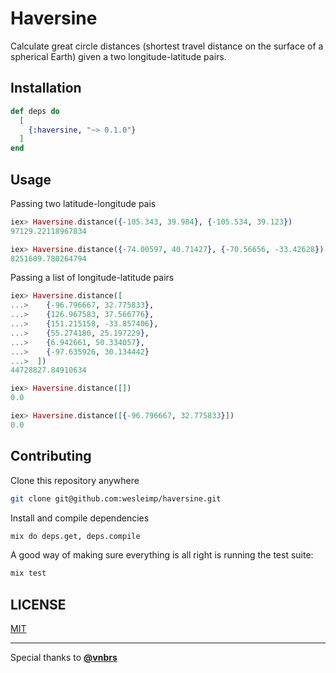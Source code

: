 # Haversine

Calculate great circle distances (shortest travel distance on the surface of a spherical Earth) given a two longitude-latitude pairs.

## Installation

```elixir
def deps do
  [
    {:haversine, "~> 0.1.0"}
  ]
end
```

## Usage

Passing two latitude-longitude pais

```elixir
iex> Haversine.distance({-105.343, 39.984}, {-105.534, 39.123})
97129.22118967834

iex> Haversine.distance({-74.00597, 40.71427}, {-70.56656, -33.42628})
8251609.780264794
```

Passing a list of longitude-latitude pairs

```elixir
iex> Haversine.distance([
...>    {-96.796667, 32.775833},
...>    {126.967583, 37.566776},
...>    {151.215158, -33.857406},
...>    {55.274180, 25.197229},
...>    {6.942661, 50.334057},
...>    {-97.635926, 30.134442}
...>  ])
44728827.84910634

iex> Haversine.distance([])
0.0

iex> Haversine.distance([{-96.796667, 32.775833}])
0.0
```

## Contributing

Clone this repository anywhere

```sh
git clone git@github.com:wesleimp/haversine.git
```

Install and compile dependencies

```sh
mix do deps.get, deps.compile
```

A good way of making sure everything is all right is running the test suite:

```sh
mix test
```

## LICENSE

[MIT](https://github.com/wesleimp/haversine/blob/main/LICENSE)

---

Special thanks to **[@vnbrs](https://github.com/vnbrs)** 

